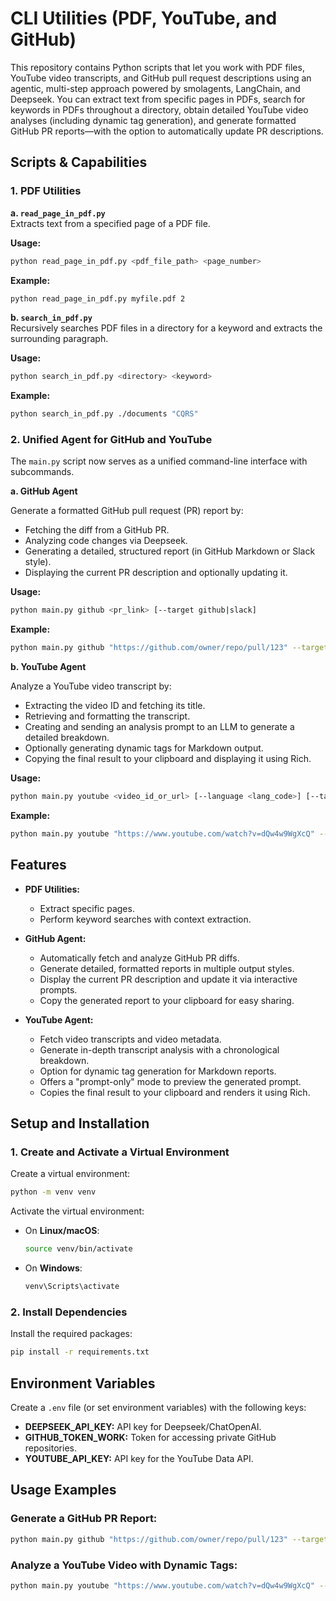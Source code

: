 # CLI Utilities (PDF, YouTube, and GitHub)

This repository contains Python scripts that let you work with PDF files, YouTube video transcripts, and GitHub pull request descriptions using an agentic, multi-step approach powered by smolagents, LangChain, and Deepseek. You can extract text from specific pages in PDFs, search for keywords in PDFs throughout a directory, obtain detailed YouTube video analyses (including dynamic tag generation), and generate formatted GitHub PR reports—with the option to automatically update PR descriptions.

## Scripts & Capabilities

### 1. PDF Utilities

**a. `read_page_in_pdf.py`**  
Extracts text from a specified page of a PDF file.

**Usage:**
```bash
python read_page_in_pdf.py <pdf_file_path> <page_number>
```

**Example:**
```bash
python read_page_in_pdf.py myfile.pdf 2
```

**b. `search_in_pdf.py`**  
Recursively searches PDF files in a directory for a keyword and extracts the surrounding paragraph.

**Usage:**
```bash
python search_in_pdf.py <directory> <keyword>
```

**Example:**
```bash
python search_in_pdf.py ./documents "CQRS"
```

### 2. Unified Agent for GitHub and YouTube

The `main.py` script now serves as a unified command-line interface with subcommands.

**a. GitHub Agent**

Generate a formatted GitHub pull request (PR) report by:

- Fetching the diff from a GitHub PR.
- Analyzing code changes via Deepseek.
- Generating a detailed, structured report (in GitHub Markdown or Slack style).
- Displaying the current PR description and optionally updating it.

**Usage:**
```bash
python main.py github <pr_link> [--target github|slack]
```

**Example:**
```bash
python main.py github "https://github.com/owner/repo/pull/123" --target slack
```

**b. YouTube Agent**

Analyze a YouTube video transcript by:

- Extracting the video ID and fetching its title.
- Retrieving and formatting the transcript.
- Creating and sending an analysis prompt to an LLM to generate a detailed breakdown.
- Optionally generating dynamic tags for Markdown output.
- Copying the final result to your clipboard and displaying it using Rich.

**Usage:**
```bash
python main.py youtube <video_id_or_url> [--language <lang_code>] [--target markdown|slack] [--prompt-only] [--dynamic-tags]
```

**Example:**
```bash
python main.py youtube "https://www.youtube.com/watch?v=dQw4w9WgXcQ" --dynamic-tags
```

## Features

- **PDF Utilities:**
  - Extract specific pages.
  - Perform keyword searches with context extraction.
  
- **GitHub Agent:**
  - Automatically fetch and analyze GitHub PR diffs.
  - Generate detailed, formatted reports in multiple output styles.
  - Display the current PR description and update it via interactive prompts.
  - Copy the generated report to your clipboard for easy sharing.
  
- **YouTube Agent:**
  - Fetch video transcripts and video metadata.
  - Generate in-depth transcript analysis with a chronological breakdown.
  - Option for dynamic tag generation for Markdown reports.
  - Offers a "prompt-only" mode to preview the generated prompt.
  - Copies the final result to your clipboard and renders it using Rich.

## Setup and Installation

### 1. Create and Activate a Virtual Environment

Create a virtual environment:
```bash
python -m venv venv
```

Activate the virtual environment:

- On **Linux/macOS**:
  ```bash
  source venv/bin/activate
  ```
- On **Windows**:
  ```bash
  venv\Scripts\activate
  ```

### 2. Install Dependencies

Install the required packages:
```bash
pip install -r requirements.txt
```

## Environment Variables

Create a `.env` file (or set environment variables) with the following keys:

- **DEEPSEEK_API_KEY:** API key for Deepseek/ChatOpenAI.
- **GITHUB_TOKEN_WORK:** Token for accessing private GitHub repositories.
- **YOUTUBE_API_KEY:** API key for the YouTube Data API.

## Usage Examples

### Generate a GitHub PR Report:
```bash
python main.py github "https://github.com/owner/repo/pull/123" --target github
```

### Analyze a YouTube Video with Dynamic Tags:
```bash
python main.py youtube "https://www.youtube.com/watch?v=dQw4w9WgXcQ" --dynamic-tags
```
